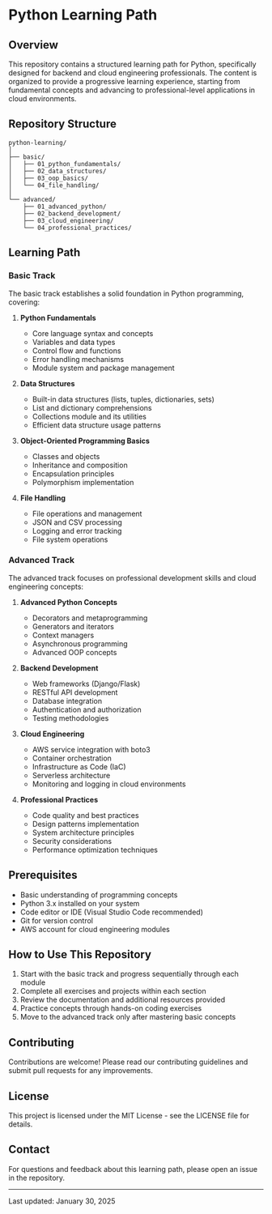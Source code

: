 # Python Learning Path

## Overview
This repository contains a structured learning path for Python, specifically designed for backend and cloud engineering professionals. The content is organized to provide a progressive learning experience, starting from fundamental concepts and advancing to professional-level applications in cloud environments.

## Repository Structure
```
python-learning/
│
├── basic/
│   ├── 01_python_fundamentals/
│   ├── 02_data_structures/
│   ├── 03_oop_basics/
│   └── 04_file_handling/
│
└── advanced/
    ├── 01_advanced_python/
    ├── 02_backend_development/
    ├── 03_cloud_engineering/
    └── 04_professional_practices/
```

## Learning Path

### Basic Track
The basic track establishes a solid foundation in Python programming, covering:

1. **Python Fundamentals**
   - Core language syntax and concepts
   - Variables and data types
   - Control flow and functions
   - Error handling mechanisms
   - Module system and package management

2. **Data Structures**
   - Built-in data structures (lists, tuples, dictionaries, sets)
   - List and dictionary comprehensions
   - Collections module and its utilities
   - Efficient data structure usage patterns

3. **Object-Oriented Programming Basics**
   - Classes and objects
   - Inheritance and composition
   - Encapsulation principles
   - Polymorphism implementation

4. **File Handling**
   - File operations and management
   - JSON and CSV processing
   - Logging and error tracking
   - File system operations

### Advanced Track
The advanced track focuses on professional development skills and cloud engineering concepts:

1. **Advanced Python Concepts**
   - Decorators and metaprogramming
   - Generators and iterators
   - Context managers
   - Asynchronous programming
   - Advanced OOP concepts

2. **Backend Development**
   - Web frameworks (Django/Flask)
   - RESTful API development
   - Database integration
   - Authentication and authorization
   - Testing methodologies

3. **Cloud Engineering**
   - AWS service integration with boto3
   - Container orchestration
   - Infrastructure as Code (IaC)
   - Serverless architecture
   - Monitoring and logging in cloud environments

4. **Professional Practices**
   - Code quality and best practices
   - Design patterns implementation
   - System architecture principles
   - Security considerations
   - Performance optimization techniques

## Prerequisites
- Basic understanding of programming concepts
- Python 3.x installed on your system
- Code editor or IDE (Visual Studio Code recommended)
- Git for version control
- AWS account for cloud engineering modules

## How to Use This Repository

1. Start with the basic track and progress sequentially through each module
2. Complete all exercises and projects within each section
3. Review the documentation and additional resources provided
4. Practice concepts through hands-on coding exercises
5. Move to the advanced track only after mastering basic concepts

## Contributing
Contributions are welcome! Please read our contributing guidelines and submit pull requests for any improvements.

## License
This project is licensed under the MIT License - see the LICENSE file for details.

## Contact
For questions and feedback about this learning path, please open an issue in the repository.

---
Last updated: January 30, 2025